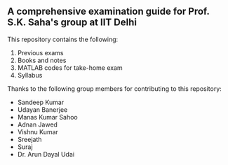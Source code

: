 ## A comprehensive examination guide for Prof. S.K. Saha's group at IIT Delhi

This repository contains the following:
1. Previous exams
2. Books and notes
3. MATLAB codes for take-home exam
4. Syllabus

Thanks to the following group members for contributing to this repository:
* Sandeep Kumar
* Udayan Banerjee
* Manas Kumar Sahoo
* Adnan Jawed
* Vishnu Kumar
* Sreejath
* Suraj
* Dr. Arun Dayal Udai


